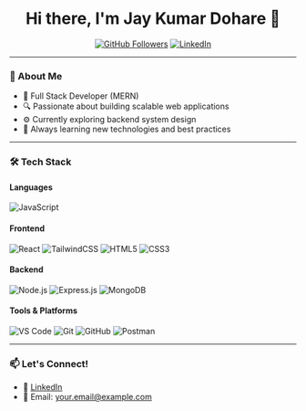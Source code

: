 <h1 align="center">Hi there, I'm Jay Kumar Dohare 👋</h1>

<p align="center">
  <a href="https://github.com/jaykumardohare"><img src="https://img.shields.io/github/followers/jaykumardohare?label=GitHub&style=social" alt="GitHub Followers"></a>
  <a href="https://www.linkedin.com/in/jaykumardohare/"><img src="https://img.shields.io/badge/LinkedIn-blue?logo=linkedin&logoColor=white" alt="LinkedIn"></a>
</p>

---

### 🚀 About Me
- 💼 Full Stack Developer (MERN)
- 🔍 Passionate about building scalable web applications
- ⚙️ Currently exploring backend system design
- 🧠 Always learning new technologies and best practices

---

### 🛠️ Tech Stack

#### Languages
![JavaScript](https://img.shields.io/badge/-JavaScript-black?style=flat-square&logo=javascript)

#### Frontend
![React](https://img.shields.io/badge/-React-black?style=flat-square&logo=react)
![TailwindCSS](https://img.shields.io/badge/-TailwindCSS-38B2AC?style=flat-square&logo=tailwind-css)
![HTML5](https://img.shields.io/badge/-HTML5-E34F26?style=flat-square&logo=html5&logoColor=white)
![CSS3](https://img.shields.io/badge/-CSS3-1572B6?style=flat-square&logo=css3)

#### Backend
![Node.js](https://img.shields.io/badge/-Node.js-black?style=flat-square&logo=node.js)
![Express.js](https://img.shields.io/badge/-Express.js-000000?style=flat-square&logo=express)
![MongoDB](https://img.shields.io/badge/-MongoDB-4EA94B?style=flat-square&logo=mongodb)

#### Tools & Platforms
![VS Code](https://img.shields.io/badge/-VSCode-007ACC?style=flat-square&logo=visual-studio-code)
![Git](https://img.shields.io/badge/-Git-black?style=flat-square&logo=git)
![GitHub](https://img.shields.io/badge/-GitHub-181717?style=flat-square&logo=github)
![Postman](https://img.shields.io/badge/-Postman-black?style=flat-square&logo=postman)

---

### 📫 Let's Connect!
- 💼 [LinkedIn](https://www.linkedin.com/in/jaykumardohare/)
- 💌 Email: [your.email@example.com](jaykumardohare123@gmail.com)

